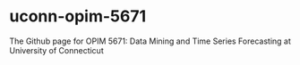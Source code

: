# uconn-opim-5671
The Github page for OPIM 5671: Data Mining and Time Series Forecasting at University of Connecticut
